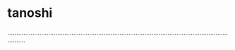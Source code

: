 # tanoshi

......................................................................................................................................